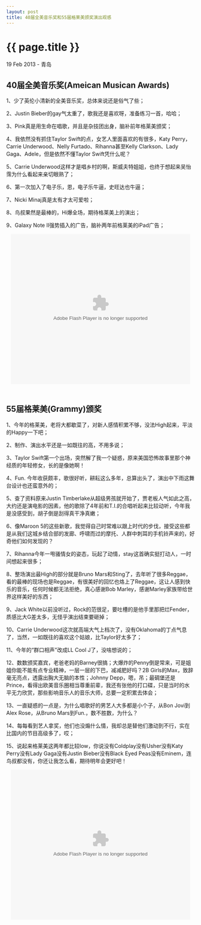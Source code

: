 ```yaml
---
layout: post
title: 40届全美音乐奖和55届格莱美颁奖演出观感
---
```


{{ page.title }}
================

<p class="meta">19 Feb 2013 - 青岛</p>

## 40届全美音乐奖(Ameican Musican Awards)

1、少了英伦小清新的全美音乐奖，总体来说还是俗气了些；

2、Justin Bieber的gay气太重了，歌我还是喜欢呀，准备练习一首，哈哈；

3、Pink真是用生命在唱歌，并且是杂技团出身，脑补前年格莱美颁奖；

4、我依然没有抓住Taylor Swift的点，女艺人里面喜欢的有很多，Katy Perry，Carrie Underwood、Nelly Furtado、Rihanna甚至Kelly Clarkson、Lady Gaga、Adele，但是依然不懂Taylor Swift凭什么呢？

5、Carrie Underwood这样才是唱乡村的啊，斯威夫特姐姐，也终于想起来吴怡霈为什么看起来亲切眼熟了；

6、第一次加入了电子乐，恩，电子乐牛逼，史旺达也牛逼；

7、Nicki Minaj真是太有才太可爱啦；

8、鸟叔果然是最棒的，Hi爆全场，期待格莱美上的演出；

9、Galaxy Note II强势插入的广告，脑补两年前格莱美的iPad广告；
<div style="text-align:center;margin-bottom:50px;">
<embed src="http://player.youku.com/player.php/sid/XNDc3MTQzMjg0/v.swf" quality="high" width="480" height="400" align="middle" allowScriptAccess="sameDomain" allowFullscreen="true" type="application/x-shockwave-flash"></embed>
</div>

## 55届格莱美(Grammy)颁奖

1、今年的格莱美，老将大都歇菜了，对新人感情积累不够，没法High起来，平淡的Happy一下吧；

2、制作、演出水平还是一如既往的高，不用多说；

3、Taylor Swift第一个出场，突然解了我一个疑惑，原来美国恐怖故事里那个神经质的年轻修女，长的是像她啊！

4、Fun. 今年收获颇丰，歌很好听，耕耘这么多年，总算出头了，演出中下雨这舞台设计也还蛮意外的；

5、查了资料原来Justin Timberlake从超级男孩就开始了，贾老板人气如此之高，大约还是演电影的因素，他的歌除了4年前和T.I.的合唱听起来比较动听，今年我是没感受到，胡子倒是刮得真干净真嫩；

6、像Maroon 5的这些新歌，我觉得自己时常难以跟上时代的步伐，接受这些都是从我们这城乡结合部的发廊、呼啸而过的摩托、人群中刺耳的手机铃声来的，好奇他们如何发现的？

7、Rihanna今年一甩骚情女的姿态，玩起了动情，stay这首确实挺打动人，一时间想起来很多；

8、整场演出最High的部分就是Bruno Mars和Sting了，去年听了很多Reggae，看的最棒的现场也是Reggae，有很美好的回忆也烙上了Reggae，这让人感到快乐的音乐，任何时候都无法拒绝，真心感谢Bob Marley，感谢Marley家族带给世界这样美好的东西；

9、Jack White以前没听过，Rock的范很足，要吐槽的是他手里那把烂Fender，质感比大G差太多，无怪乎演出结束要砸掉；

10、Carrie Underwood这次就高端大气上档次了，没有Oklahoma的丁点气息了，当然，一如既往的喜欢这个姑娘，比Taylor好太多了；

11、今年的“群口相声”改成LL Cool J了，没啥想说的；

12、数数颁奖嘉宾，老爸老妈的Barney很搞；大爆炸的Penny倒是常来，可是姐姐你能不能有点专业精神，一层一层的下巴，减减肥好吗？2B Girls的Max，致辞毫无亮点，透露出胸大无脑的本性；Johnny Depp，嗯，吊；最碉堡还是Prince，看得出欧美音乐圈相当尊重前辈，我还有张他的打口碟，只是当时的水平无力欣赏，那些影响音乐人的音乐大师，总要一定积累去体会；

13、一直疑惑的一点是，为什么唱歌好的男艺人大多都是小个子，从Bon Jovi到Alex Rose，从Bruno Mars到Fun.，数不胜数，为什么？

14、每每看到艺人拿奖，他们也没煽什么情，我却总是替他们激动到不行，实在比国内的节目高级多了，哎；

15、说起来格莱美这两年都比较low，你说没有Coldplay没有Usher没有Katy Perry没有Lady Gaga没有Justin Bieber没有Black Eyed Peas没有Eminem，连鸟叔都没有，你还让我怎么看，期待明年会更好吧！

<div style="text-align:center">
<embed src="http://player.youku.com/player.php/sid/XNTEzNzI1Njcy/v.swf" quality="high" width="480" height="400" align="middle" allowScriptAccess="sameDomain" allowFullscreen="true" type="application/x-shockwave-flash"></embed>
</div>